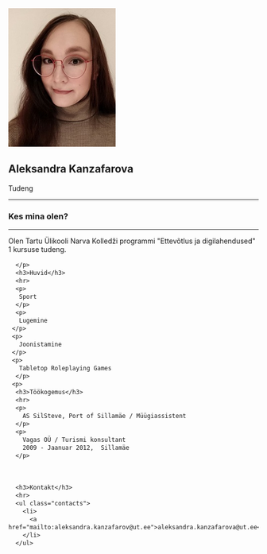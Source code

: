 <html lang="en">
 
<head>
  <meta charset="UTF-8" />
  <link rel="stylesheet" type="text/css" href="https://github.com/llaita/llaita.github.io/blob/main/page%20style.css">
  <link rel="stylesheet" type="text/css" href="https://github.com/llaita/llaita.github.io/blob/main/page%20style.css">
</head>
 
<body>
  <div class="conteiner">
    <div class="header">
      <div class="photo">
        <img src="https://raw.githubusercontent.com/llaita/llaita.github.io/2ca1636149320a27e18d1ad7400075ef0b4f837c/for%20web.jpg"/>
      </div>
      <div class="author">
        <div class="info_box">
          <h2>Aleksandra Kanzafarova</h2>
          <p>
            <span>Tudeng</span>
          </p>
        </div>
      </div>
    </div>
    <hr>
    <div class="skills">
      <h3>Kes mina olen?</h3>
      <hr>
      <p>
        Olen Tartu Ülikooli Narva Kolledži programmi "Ettevõtlus ja digilahendused" 1 kursuse tudeng. 
       
      </p>
      <h3>Huvid</h3>
      <hr>
      <p>
       Sport
      </p>
      <p>
       Lugemine
     </p>
     <p>
       Joonistamine
     </p>
     <p>
       Tabletop Roleplaying Games
      </p>
     <p>
      <h3>Töökogemus</h3>
      <hr>
      <p>
        AS SilSteve, Port of Sillamäe / Müügiassistent
      </p>
      <p>
        Vagas OÜ / Turismi konsultant
        2009 - Jaanuar 2012,  Sillamäe
      </p>


     
      <h3>Kontakt</h3>
      <hr>
      <ul class="contacts">
        <li>
          <a href="mailto:aleksandra.kanzafarov@ut.ee">aleksandra.kanzafarova@ut.ee</a>
        </li>
      </ul>
 
